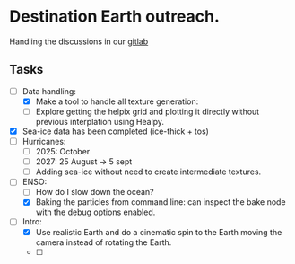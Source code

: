  # Destination Earth outreach.
Handling the discussions in our [gitlab](https://earth.bsc.es/gitlab/otintopr/visualization)

## Tasks

- [ ] Data handling:
	- [x] Make a tool to handle all texture generation:
	- [ ] Explore getting the helpix grid and plotting it directly without previous interplation using Healpy.

 - [x] Sea-ice data has been completed (ice-thick + tos)
- [ ] Hurricanes:
	- [ ] 2025: October 
	- [ ] 2027: 25 August -> 5 sept
	- [ ] Adding sea-ice without need to create intermediate textures.

- [ ] ENSO:
	- [ ] How do I slow down the ocean?
	- [x] Baking the particles from command line: can inspect the bake node with the debug options enabled.

- [ ] Intro:
	- [x] Use realistic Earth and do a cinematic spin to the Earth moving the camera instead of rotating the Earth.
	- [ ] 